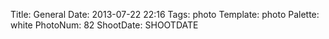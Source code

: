 Title: General
Date: 2013-07-22 22:16
Tags: photo
Template: photo
Palette: white
PhotoNum: 82
ShootDate: SHOOTDATE
